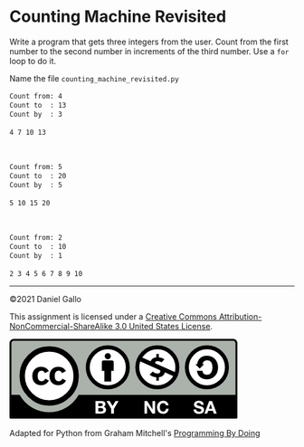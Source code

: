 # Counting Machine Revisited


Write a program that gets three integers from the user. Count from
the first number to the second number in increments of the third number.
Use a `for` loop to do it.

Name the file `counting_machine_revisited.py`

```
Count from: 4
Count to  : 13
Count by  : 3

4 7 10 13
```

 



```
Count from: 5
Count to  : 20
Count by  : 5

5 10 15 20
```

 



```
Count from: 2
Count to  : 10
Count by  : 1

2 3 4 5 6 7 8 9 10
```

---


©2021 Daniel Gallo


This assignment is licensed under a
[Creative Commons Attribution-NonCommercial-ShareAlike 3.0 United States License](https://creativecommons.org/licenses/by-nc-sa/3.0/us/deed.en_US).  

![Creative Commons License](images/by-nc-sa.png)





Adapted for Python from Graham Mitchell's [Programming By Doing](https://programmingbydoing.com/)